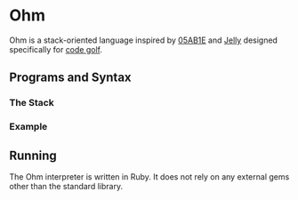 # Ohm
Ohm is a stack-oriented language inspired by [05AB1E](https://github.com/Adriandmen/05AB1E/) and [Jelly](https://github.com/DennisMitchell/jelly) designed specifically for [code golf](https://en.wikipedia.org/wiki/Code_golf).

## Programs and Syntax

### The Stack

### Example

## Running
The Ohm interpreter is written in Ruby. It does not rely on any external gems other than the standard library.
